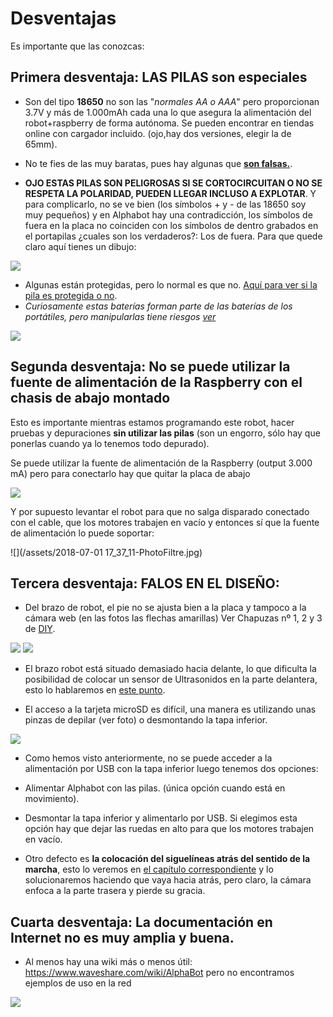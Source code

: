 # Desventajas
Es importante que las conozcas:

## Primera desventaja: LAS PILAS son especiales

* Son del tipo **18650** no son las "_normales AA o AAA_" pero proporcionan 3.7V y más de 1.000mAh cada una lo que asegura la alimentación del robot+raspberry de forma autónoma. Se pueden encontrar en tiendas online con cargador incluido. (ojo,hay dos versiones, elegir la de 65mm).

 * No te fies de las muy baratas, pues hay algunas que **[son falsas.](http://bateriasdelitio.net/?p=130)**.
  * **OJO ESTAS PILAS SON PELIGROSAS SI SE CORTOCIRCUITAN O NO SE RESPETA LA POLARIDAD, PUEDEN LLEGAR INCLUSO A EXPLOTAR**. Y para complicarlo, no se ve bien (los símbolos + y - de las 18650 soy muy pequeños) y en Alphabot hay una contradicción, los símbolos de fuera en la placa no coinciden con los símbolos de dentro grabados en el portapilas ¿cuales son los verdaderos?: Los de fuera. Para que quede claro aquí tienes un dibujo:

  <img src="https://docs.google.com/drawings/d/e/2PACX-1vRohvDwF0pU1U4lUsz1XwIMpKI-w5jyAZIqXnVtFmzO-Cce0hJ2K-ZBXyyHd9aowTVnxidDww4IgeQv/pub?w=996&amp;h=849">

  * Algunas están protegidas, pero lo normal es que no. [Aquí para ver si la pila es protegida o no](https://www.bateriasdelitio.net/?p=54).
 * _Curiosamente estas baterías forman parte de las baterías de los portátiles, pero manipularlas tiene riesgos [ver](https://bricolabs.cc/wiki/guias/reciclando_baterias_de_portatil_recuperando_baterias_18650)_

![](/assets/pila.png)

## Segunda desventaja: No se puede utilizar la fuente de alimentación de la Raspberry con el chasis de abajo montado

Esto es importante mientras estamos programando este robot, hacer pruebas y depuraciones **sin utilizar las pilas** (son un engorro, sólo hay que ponerlas cuando ya lo tenemos todo depurado).

Se puede utilizar la fuente de alimentación de la Raspberry (output 3.000 mA) pero para conectarlo hay que quitar la placa de abajo

![](/assets/PICT0026.JPG)

Y por supuesto levantar el robot para que no salga disparado conectado con el cable, que los motores trabajen en vacío y entonces sí que la fuente de alimentación lo puede soportar:

![](/assets/2018-07-01 17_37_11-PhotoFiltre.jpg)

## Tercera desventaja: FALOS EN EL DISEÑO:

* Del brazo de robot, el pie no se ajusta bien a la placa y tampoco a la cámara web (en las fotos las flechas amarillas) Ver Chapuzas nº 1, 2 y 3 de [DIY](/diy.md).

![](/assets/IMG_20180628_090440692.jpg)
![](/assets/IMG_20180628_090521449.jpg)

* El brazo robot está situado demasiado hacia delante, lo que dificulta la posibilidad de colocar un sensor de Ultrasonidos en la parte delantera, esto lo hablaremos en [este punto](/45-posibilidad-ultrasonidos.md).

* El acceso a la tarjeta microSD es difícil, una manera es utilizando unas pinzas de depilar (ver foto) o desmontando la tapa inferior.

![](/assets/IMG_20180628_093005864.jpg)

* Como hemos visto anteriormente, no se puede acceder a la alimentación por USB con la tapa inferior luego tenemos dos opciones:
 * Alimentar Alphabot con las pilas. (única opción cuando está en movimiento).
 * Desmontar la tapa inferior y alimentarlo por USB. Si elegimos esta opción hay que dejar las ruedas en alto para que los motores trabajen en vacío.

* Otro defecto es **la colocación del siguelíneas atrás del sentido de la marcha**, esto lo veremos en [el capítulo correspondiente](/6-modulo-siguelineas/65-m2-siguelineas.md) y lo solucionaremos haciendo que vaya hacia atrás, pero claro, la cámara enfoca a la parte trasera y pierde su gracia.

## Cuarta desventaja: La documentación en Internet no es muy amplia y buena.

* Al menos hay una wiki más o menos útil: https://www.waveshare.com/wiki/AlphaBot pero no encontramos ejemplos de uso en la red

![](/assets/wikialphabot.png)
